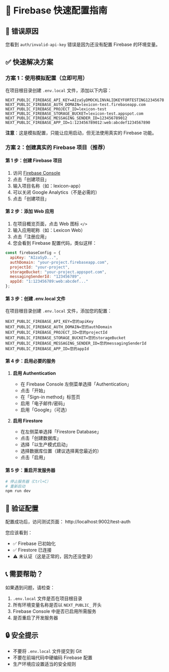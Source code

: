 # 🚀 Firebase 快速配置指南

## 🔴 错误原因
您看到 `auth/invalid-api-key` 错误是因为还没有配置 Firebase 的环境变量。

## ✅ 快速解决方案

### 方案 1：使用模拟配置（立即可用）

在项目根目录创建 `.env.local` 文件，添加以下内容：

```env
NEXT_PUBLIC_FIREBASE_API_KEY=AIzaSyDMOCKLINVALIDKEYFORTESTING12345678
NEXT_PUBLIC_FIREBASE_AUTH_DOMAIN=lexicon-test.firebaseapp.com
NEXT_PUBLIC_FIREBASE_PROJECT_ID=lexicon-test
NEXT_PUBLIC_FIREBASE_STORAGE_BUCKET=lexicon-test.appspot.com
NEXT_PUBLIC_FIREBASE_MESSAGING_SENDER_ID=123456789012
NEXT_PUBLIC_FIREBASE_APP_ID=1:123456789012:web:abcdef1234567890
```

**注意**：这是模拟配置，只能让应用启动，但无法使用真实的 Firebase 功能。

### 方案 2：创建真实的 Firebase 项目（推荐）

#### 第 1 步：创建 Firebase 项目
1. 访问 [Firebase Console](https://console.firebase.google.com/)
2. 点击「创建项目」
3. 输入项目名称（如：lexicon-app）
4. 可以关闭 Google Analytics（不是必需的）
5. 点击「创建项目」

#### 第 2 步：添加 Web 应用
1. 在项目概览页面，点击 Web 图标 `</>`
2. 输入应用昵称（如：Lexicon Web）
3. 点击「注册应用」
4. 您会看到 Firebase 配置代码，类似这样：

```javascript
const firebaseConfig = {
  apiKey: "AIzaSyD...",
  authDomain: "your-project.firebaseapp.com",
  projectId: "your-project",
  storageBucket: "your-project.appspot.com",
  messagingSenderId: "123456789",
  appId: "1:123456789:web:abcdef..."
};
```

#### 第 3 步：创建 .env.local 文件
在项目根目录创建 `.env.local` 文件，添加您的配置：

```env
NEXT_PUBLIC_FIREBASE_API_KEY=您的apiKey
NEXT_PUBLIC_FIREBASE_AUTH_DOMAIN=您的authDomain
NEXT_PUBLIC_FIREBASE_PROJECT_ID=您的projectId
NEXT_PUBLIC_FIREBASE_STORAGE_BUCKET=您的storageBucket
NEXT_PUBLIC_FIREBASE_MESSAGING_SENDER_ID=您的messagingSenderId
NEXT_PUBLIC_FIREBASE_APP_ID=您的appId
```

#### 第 4 步：启用必要的服务

1. **启用 Authentication**
   - 在 Firebase Console 左侧菜单选择「Authentication」
   - 点击「开始」
   - 在「Sign-in method」标签页
   - 启用「电子邮件/密码」
   - 启用「Google」（可选）

2. **启用 Firestore**
   - 在左侧菜单选择「Firestore Database」
   - 点击「创建数据库」
   - 选择「以生产模式启动」
   - 选择数据库位置（建议选择离您最近的）
   - 点击「启用」

#### 第 5 步：重启开发服务器
```bash
# 停止服务器（Ctrl+C）
# 重新启动
npm run dev
```

## 🎯 验证配置

配置成功后，访问测试页面：
http://localhost:9002/test-auth

您应该看到：
- ✅ Firebase 已初始化
- ✅ Firestore 已连接
- ⚠️ 未认证（这是正常的，因为还没登录）

## 📞 需要帮助？

如果遇到问题，请检查：
1. `.env.local` 文件是否在项目根目录
2. 所有环境变量名称是否以 `NEXT_PUBLIC_` 开头
3. Firebase Console 中是否已启用所需服务
4. 是否重启了开发服务器

## 🔒 安全提示

- 不要将 `.env.local` 文件提交到 Git
- 不要在前端代码中硬编码 Firebase 配置
- 生产环境应设置适当的安全规则 